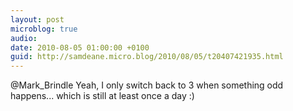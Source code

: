 ```yaml
---
layout: post
microblog: true
audio: 
date: 2010-08-05 01:00:00 +0100
guid: http://samdeane.micro.blog/2010/08/05/t20407421935.html
---
```

@Mark_Brindle Yeah, I only switch back to 3 when something odd happens... which is still at least once a day :)
